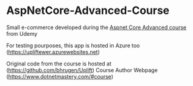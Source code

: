 # AspNetCore-Advanced-Course
Small e-commerce developed during the [Aspnet Core Advanced course](https://www.udemy.com/course/master-aspnet-core-3-advanced) from Udemy

For testing pourposes, this app is hosted in Azure too (https://upliftewer.azurewebsites.net)

Original code from the course is hosted at (https://github.com/bhrugen/Uplift)
Course Author Webpage (https://www.dotnetmastery.com/#course)
